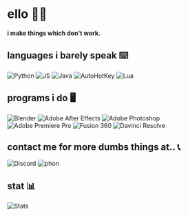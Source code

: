 # ello 👨‍🦲

**i make things which don't work.**

## languages i barely speak ⌨️

![Python](https://img.shields.io/badge/-Python-blue?style=for-the-badge&logo=Python&logoColor=white)
![JS](https://img.shields.io/badge/-Javascript-yellow?style=for-the-badge&logo=Javascript&logoColor=white) 
![Java](https://img.shields.io/badge/-Java-c42e23?style=for-the-badge&logo=Java&logoColor=white) 
![AutoHotKey](https://img.shields.io/badge/-AutoHotKey-258520?style=for-the-badge&logo=AutoHotKey&logoColor=white) 
![Lua](https://img.shields.io/badge/-Lua-210db8?style=for-the-badge&logo=Lua&logoColor=white)

## programs i do 🖥️

![Blender](https://img.shields.io/badge/-Blender-orange?style=for-the-badge&logo=Blender&logoColor=white)
![Adobe After Effects](https://img.shields.io/badge/After%20Effects-9999FF?style=for-the-badge&logo=Adobe%20After%20Effects&logoColor=white)
![Adobe Photoshop](https://img.shields.io/badge/photoshop-%2331A8FF?style=for-the-badge&logo=adobe%20photoshop&logoColor=white)
![Adobe Premiere Pro](https://img.shields.io/badge/Premiere%20Pro-7f39c4?style=for-the-badge&logo=Adobe%20Premiere%20Pro&logoColor=white)
![Fusion 360](https://img.shields.io/badge/Fusion%20360-d18e2a?style=for-the-badge&logo=Autodesk&logoColor=white)
![Davinci Resolve](https://img.shields.io/badge/Davinci%20Resolve-9e1c27?style=for-the-badge&logo=Neo4J&logoColor=white) <!-- I couldn't find real not fake davinci resolve logo so i stole Neo4js -->

## contact me for more dumbs things at.. 📞


![Discord](https://img.shields.io/badge/-Asptu%230003-7289DA?style=for-the-badge&logo=Discord&logoColor=white&link=http://discord.com/app)
![phon](https://img.shields.io/badge/-89548934989844466346ee_(phone)-2d2d2e?style=for-the-badge&logo=AlloCiné&logoColor=white&link=https://xn--n3h.neocities.org/)

## stat 📊
    
![Stats](https://github-readme-stats.vercel.app/api/top-langs/?username=asptu&layout=compact&bg_color=0,cd3c18,613564&title_color=F0F6FC&text_color=F0F6FC&hide_border=true)

